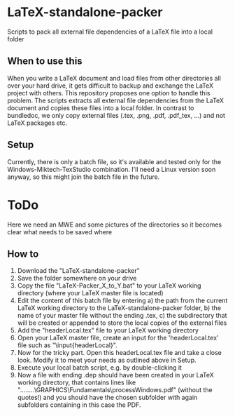 # LaTeX-standalone-packer
Scripts to pack all external file dependencies of a LaTeX file into a local folder

## When to use this
When you write a LaTeX document and load files from other directories all over your hard drive, it gets difficult to backup and exchange the LaTeX project with others. This repository proposes one option to handle this problem. The scripts extracts all external file dependencies from the LaTeX document and copies these files into a local folder.
In contrast to bundledoc, we only copy external files (.tex, .png, .pdf, .pdf_tex, ...) and not LaTeX packages etc.

## Setup
Currently, there is only a batch file, so it's available and tested only for the Windows-Miktech-TexStudio combination. I'll need a Linux version soon anyway, so this might join the batch file in the future.

# ToDo
Here we need an MWE and some pictures of the directories so it becomes clear what needs to be saved where

## How to
1. Download the "LaTeX-standalone-packer"
2. Save the folder somewhere on your drive
3. Copy the file "LaTeX-Packer_X_to_Y.bat" to your LaTeX working directory (where your LaTeX master file is located)
4. Edit the content of this batch file by entering
  a) the path from the current LaTeX working directory to the LaTeX-standalone-packer folder,
  b) the name of your master file without the ending .tex,
  c) the subdirectory that will be created or appended to store the local copies of the external files
6. Add the "headerLocal.tex" file to your LaTeX working directory
5. Open your LaTeX master file, create an input for the 'headerLocal.tex' file such as "\input{headerLocal}".
7. Now for the tricky part. Open this headerLocal.tex file and take a close look. Modify it to meet your needs as outlined above in Setup.
5. Execute your local batch script, e.g. by double-clicking it
6. Now a file with ending .dep should have been created in your LaTeX working directory, that contains lines like "..\..\..\..\GRAPHICS\Fundamentals\processWindows.pdf" (without the quotes!) and you should have the chosen subfolder with again subfolders containing in this case the PDF.
